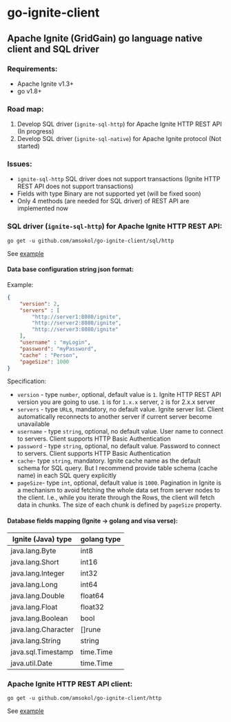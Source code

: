# go-ignite-client
## Apache Ignite (GridGain) go language native client and SQL driver

### Requirements:
- Apache Ignite v1.3+
- go v1.8+

### Road map:
1. Develop SQL driver (`ignite-sql-http`) for Apache Ignite HTTP REST API (In progress)
2. Develop SQL driver (`ignite-sql-native`) for Apache Ignite protocol (Not started)

### Issues:
- `ignite-sql-http` SQL driver does not support transactions (Ignite HTTP REST API does not support transactions)
- Fields with type Binary are not supported yet (will be fixed soon)
- Only 4 methods (are needed for SQL driver) of REST API are implemented now

### SQL driver (`ignite-sql-http`) for Apache Ignite HTTP REST API:
```
go get -u github.com/amsokol/go-ignite-client/sql/http
```
See [example](https://github.com/amsokol/go-ignite-client/tree/master/cmd/example-http-sql)
#### Data base configuration string json format:
Example:
```json
{
    "version": 2,
    "servers" : [
        "http://server1:8080/ignite",
        "http://server2:8080/ignite",
        "http://server3:8080/ignite"
    ],
    "username" : "myLogin",
    "password": "myPassword",
    "cache" : "Person",
    "pageSize": 1000
}
```
Specification:
- `version` - type `number`, optional, default value is `1`. Ignite HTTP REST API version you are going to use. `1` is for `1.x.x` server, `2` is for 2.x.x server
- `servers` - type `URL`s, mandatory, no default value. Ignite server list. Client automatically reconnects to another server if current server become unavailable
- `username` - type `string`, optional, no default value. User name to connect to servers. Client supports HTTP Basic Authentication
- `password` - type `string`, optional, no default value. Password to connect to servers. Client supports HTTP Basic Authentication
- `cache`- type `string`, mandatory. Ignite cache name as the default schema for SQL query. But I recommend provide table schema (cache name) in each SQL query explicitly
- `pageSize`- type `int`, optional, default value is `1000`. Pagination in Ignite is a mechanism to avoid fetching the whole data set from server nodes to the client. I.e., while you iterate through the Rows, the client will fetch data in chunks. The size of each chunk is defined by `pageSize` property.

#### Database fields mapping (Ignite -> golang and visa verse):
| Ignite (Java) type  | golang type |
|---------------------|-------------|
| java.lang.Byte      | int8        |
| java.lang.Short     | int16       |
| java.lang.Integer   | int32       |
| java.lang.Long      | int64       |
| java.lang.Double    | float64     |
| java.lang.Float     | float32     |
| java.lang.Boolean   | bool        |
| java.lang.Character | []rune      |
| java.lang.String    | string      |
| java.sql.Timestamp  | time.Time   |
| java.util.Date      | time.Time   |

### Apache Ignite HTTP REST API client:
```
go get -u github.com/amsokol/go-ignite-client/http
```
See [example](https://github.com/amsokol/go-ignite-client/tree/master/cmd/example-http-client)
